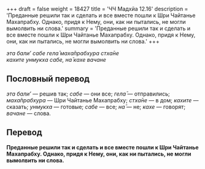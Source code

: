 +++
draft = false
weight = 18427
title = 'ЧЧ Мадхйа 12.16'
description = 'Преданные решили так и сделать и все вместе пошли к Шри Чайтанье Махапрабху. Однако, придя к Нему, они, как ни пытались, не могли вымолвить ни слова.'
summary = 'Преданные решили так и сделать и все вместе пошли к Шри Чайтанье Махапрабху. Однако, придя к Нему, они, как ни пытались, не могли вымолвить ни слова.'
+++

_эта бали’ сабе гела̄ маха̄прабхура стха̄не  
кахите унмукха сабе, на̄ кахе вачане_

## Пословный перевод

_эта_ _бали’_ — решив так; _сабе_ — они все; _гела̄_ — отправились; _маха̄прабхура_ — Шри Чайтанье Махапрабху; _стха̄не_ — в дом; _кахите_ — сказать; _унмукха_ — готовые; _сабе_ — все; _на̄_ — не; _кахе_ — говорят; _вачане_ — слова.

## Перевод

**Преданные решили так и сделать и все вместе пошли к Шри Чайтанье Махапрабху. Однако, придя к Нему, они, как ни пытались, не могли вымолвить ни слова.**
